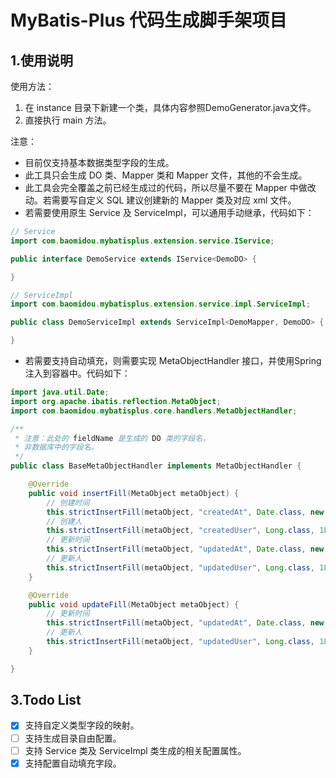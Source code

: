 # MyBatis-Plus 代码生成脚手架项目
## 1.使用说明
使用方法：
1. 在 instance 目录下新建一个类，具体内容参照DemoGenerator.java文件。
2. 直接执行 main 方法。

注意：
* 目前仅支持基本数据类型字段的生成。
* 此工具只会生成 DO 类、Mapper 类和 Mapper 文件，其他的不会生成。
* 此工具会完全覆盖之前已经生成过的代码，所以尽量不要在 Mapper 中做改动。若需要写自定义 SQL 建议创建新的 Mapper 类及对应 xml 文件。
* 若需要使用原生 Service 及 ServiceImpl，可以通用手动继承，代码如下：
```java
// Service
import com.baomidou.mybatisplus.extension.service.IService;

public interface DemoService extends IService<DemoDO> {

}

// ServiceImpl
import com.baomidou.mybatisplus.extension.service.impl.ServiceImpl;

public class DemoServiceImpl extends ServiceImpl<DemoMapper, DemoDO> {

}
```
* 若需要支持自动填充，则需要实现 MetaObjectHandler 接口，并使用Spring注入到容器中。代码如下：
```java
import java.util.Date;
import org.apache.ibatis.reflection.MetaObject;
import com.baomidou.mybatisplus.core.handlers.MetaObjectHandler;

/**
 * 注意：此处的 fieldName 是生成的 DO 类的字段名，
 * 非数据库中的字段名。
 */
public class BaseMetaObjectHandler implements MetaObjectHandler {

    @Override
    public void insertFill(MetaObject metaObject) {
        // 创建时间
        this.strictInsertFill(metaObject, "createdAt", Date.class, new Date());
        // 创建人
        this.strictInsertFill(metaObject, "createdUser", Long.class, 1L);
        // 更新时间
        this.strictInsertFill(metaObject, "updatedAt", Date.class, new Date());
        // 更新人
        this.strictInsertFill(metaObject, "updatedUser", Long.class, 1L);
    }

    @Override
    public void updateFill(MetaObject metaObject) {
        // 更新时间
        this.strictInsertFill(metaObject, "updatedAt", Date.class, new Date());
        // 更新人
        this.strictInsertFill(metaObject, "updatedUser", Long.class, 1L);
    }

}

```
## 3.Todo List
- [x] 支持自定义类型字段的映射。
- [ ] 支持生成目录自由配置。
- [ ] 支持 Service 类及 ServiceImpl 类生成的相关配置属性。
- [x] 支持配置自动填充字段。